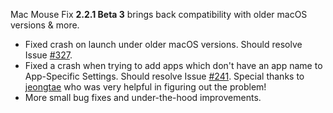 Mac Mouse Fix __2.2.1 Beta 3__ brings back compatibility with older macOS versions & more.

- Fixed crash on launch under older macOS versions. Should resolve Issue [#327](https://github.com/noah-nuebling/mac-mouse-fix/issues/327).
- Fixed a crash when trying to add apps which don't have an app name to App-Specific Settings. Should resolve Issue [#241](https://github.com/noah-nuebling/mac-mouse-fix/issues/241). Special thanks to [jeongtae](https://github.com/jeongtae) who was very helpful in figuring out the problem!
- More small bug fixes and under-the-hood improvements.